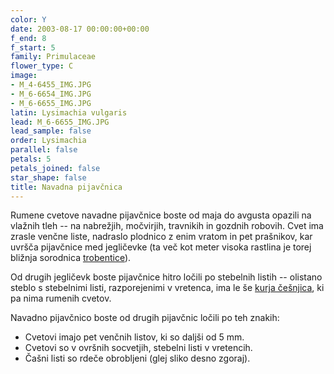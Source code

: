 ```yaml
---
color: Y
date: 2003-08-17 00:00:00+00:00
f_end: 8
f_start: 5
family: Primulaceae
flower_type: C
image:
- M_4-6455_IMG.JPG
- M_6-6654_IMG.JPG
- M_6-6655_IMG.JPG
latin: Lysimachia vulgaris
lead: M_6-6655_IMG.JPG
lead_sample: false
order: Lysimachia
parallel: false
petals: 5
petals_joined: false
star_shape: false
title: Navadna pijavčnica
---
```

Rumene cvetove navadne pijavčnice boste od maja do avgusta opazili na vlažnih tleh -- na nabrežjih, močvirjih, travnikih in gozdnih robovih. Cvet ima zrasle venčne liste, nadraslo plodnico z enim vratom in pet prašnikov, kar uvršča pijavčnice med jegličevke (ta več kot meter visoka rastlina je torej bližnja sorodnica [trobentice](../primulavulgaris/)).

Od drugih jegličevk boste pijavčnice hitro ločili po stebelnih listih -- olistano steblo s stebelnimi listi, razporejenimi v vretenca, ima le še [kurja češnjica](../anagallisarvensis/), ki pa nima rumenih cvetov.

Navadno pijavčnico boste od drugih pijavčnic ločili po teh znakih:

-   Cvetovi imajo pet venčnih listov, ki so daljši od 5 mm.
-   Cvetovi so v ovršnih socvetjih, stebelni listi v vretencih.
-   Čašni listi so rdeče obrobljeni (glej sliko desno zgoraj).
